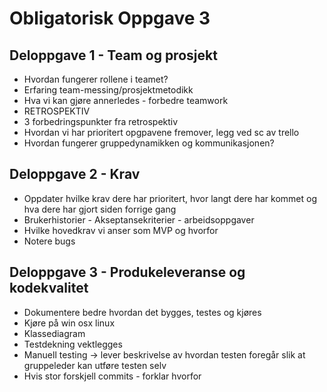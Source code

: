 # Obligatorisk Oppgave 3

## Deloppgave 1 - Team og prosjekt
*   Hvordan fungerer rollene i teamet?
*   Erfaring team-messing/prosjektmetodikk
*   Hva vi kan gjøre annerledes - forbedre teamwork
*   RETROSPEKTIV
*   3 forbedringspunkter fra retrospektiv
*   Hvordan vi har prioritert opgpavene fremover, legg ved sc av trello
*   Hvordan fungerer gruppedynamikken og kommunikasjonen?

## Deloppgave 2 - Krav
*   Oppdater hvilke krav dere har prioritert, hvor langt dere har kommet og hva dere har gjort siden forrige gang
*   Brukerhistorier - Akseptansekriterier - arbeidsoppgaver
*   Hvilke hovedkrav vi anser som MVP og hvorfor
*   Notere bugs

## Deloppgave 3 - Produkeleveranse og kodekvalitet
*   Dokumentere bedre hvordan det bygges, testes og kjøres
*   Kjøre på win osx linux
*   Klassediagram
*   Testdekning vektlegges
*   Manuell testing -> lever beskrivelse av hvordan testen foregår slik at gruppeleder kan utføre testen selv
*   Hvis stor forskjell commits - forklar hvorfor